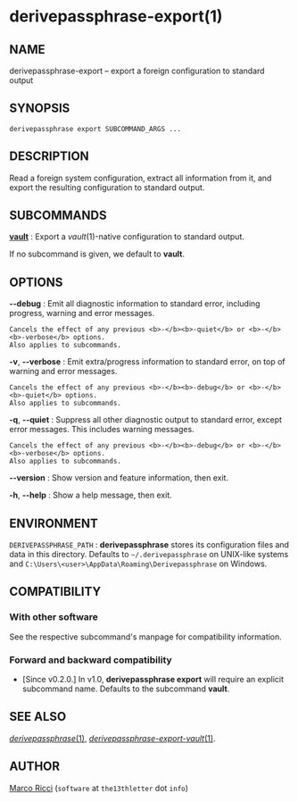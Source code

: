 # derivepassphrase-export(1)

## NAME

derivepassphrase-export – export a foreign configuration to standard output

## SYNOPSIS

````
derivepassphrase export SUBCOMMAND_ARGS ...
````

## DESCRIPTION

Read a foreign system configuration, extract all information from it, and export the resulting configuration to standard output.

## SUBCOMMANDS

[<b>vault</b>][VAULT_SUBCMD]
:    Export a <i>vault</i>(1)-native configuration to standard output.

If no subcommand is given, we default to <b>vault</b>.

## OPTIONS

<b>-</b><b>-debug</b>
:   Emit all diagnostic information to standard error, including progress, warning and error messages.

    Cancels the effect of any previous <b>-</b><b>-quiet</b> or <b>-</b><b>-verbose</b> options.
    Also applies to subcommands.

<b>-v</b>, <b>-</b><b>-verbose</b>
:   Emit extra/progress information to standard error, on top of warning and error messages.

    Cancels the effect of any previous <b>-</b><b>-debug</b> or <b>-</b><b>-quiet</b> options.
    Also applies to subcommands.

<b>-q</b>, <b>-</b><b>-quiet</b>
:   Suppress all other diagnostic output to standard error, except error messages.
    This includes warning messages.

    Cancels the effect of any previous <b>-</b><b>-debug</b> or <b>-</b><b>-verbose</b> options.
    Also applies to subcommands.

<b>-</b><b>-version</b>
:   Show version and feature information, then exit.

<b>-h</b>, <b>-</b><b>-help</b>
:   Show a help message, then exit.

## ENVIRONMENT

`DERIVEPASSPHRASE_PATH`
:   <b>derivepassphrase</b> stores its configuration files and data in this directory.
    Defaults to `~/.derivepassphrase` on UNIX-like systems and `C:\Users\<user>\AppData\Roaming\Derivepassphrase` on Windows.

## COMPATIBILITY

### With other software

See the respective subcommand's manpage for compatibility information.

### Forward and backward compatibility

  * [Since v0.2.0.] In v1.0, <b>derivepassphrase export</b> will require an explicit subcommand name.
    Defaults to the subcommand <b>vault</b>.

## SEE ALSO

[<i>derivepassphrase</i>(1)](derivepassphrase.1.md),
[<i>derivepassphrase-export-vault</i>(1)][VAULT_SUBCMD].

## AUTHOR

[Marco Ricci](https://the13thletter.info) (`software` at `the13thletter` dot `info`)

[VAULT_SUBCMD]: derivepassphrase-export-vault.1.md
